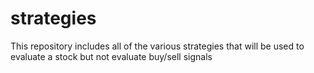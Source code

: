 # strategies
This repository includes all of the various strategies that will be used to evaluate a stock but not evaluate buy/sell signals
